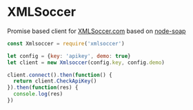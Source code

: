 # XMLSoccer

Promise based client for [XMLSoccer.com](http://www.xmlsoccer.com/FootballData.asmx) based on [node-soap](https://github.com/vpulim/node-soap)

```javascript
const Xmlsoccer = require('xmlsoccer')

let config = {key: 'apikey', demo: true}
let client = new Xmlsoccer(config.key, config.demo)

client.connect().then(function() {
  return client.CheckApiKey()
}).then(function(res) {
  console.log(res)
})
```

